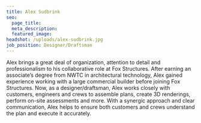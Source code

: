 ```yaml
---
title: Alex Sudbrink
seo:
  page_title:
  meta_description:
  featured_image:
headshot: /uploads/alex-sudbrink.jpg
job_position: Designer/Draftsman
---
```


Alex brings a great deal of organization, attention to detail and professionalism to his collaborative role at Fox Structures. After earning an associate’s degree from NWTC in architectural technology, Alex gained experience working with a large commercial builder before joining Fox Structures. Now, as a designer/draftsman, Alex works closely with customers, engineers and crews to assemble plans, create 3D renderings, perform on-site assessments and more. With a synergic approach and clear communication, Alex helps to ensure both customers and crews understand the plan and execute it accurately.